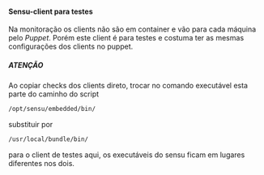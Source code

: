 #### Sensu-client para testes
Na monitoração os clients não são em container e vão para cada máquina pelo *Puppet*. Porém este client é para testes e costuma ter as mesmas configurações dos clients no puppet.

##### ATENÇÃO

Ao copiar checks dos clients direto, trocar no comando executável esta parte do caminho do script

```sh
/opt/sensu/embedded/bin/ 
```

substituir por

```sh
/usr/local/bundle/bin/ 
```

para o client de testes aqui, os executáveis do sensu ficam em lugares diferentes nos dois.
